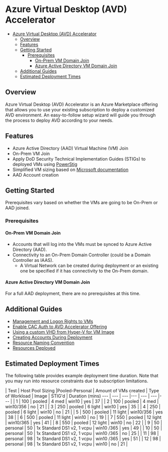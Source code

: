 # Azure Virtual Desktop (AVD) Accelerator

- [Azure Virtual Desktop (AVD) Accelerator](#azure-virtual-desktop-avd-accelerator)
  - [Overview](#overview)
  - [Features](#features)
  - [Getting Started](#getting-started)
    - [Prerequisites](#prerequisites)
      - [On-Prem VM Domain Join](#on-prem-vm-domain-join)
      - [Azure Active Directory VM Domain Join](#azure-active-directory-vm-domain-join)
  - [Additional Guides](#additional-guides)
  - [Estimated Deployment Times](#estimated-deployment-times)

## Overview

Azure Virtual Desktop (AVD) Accelerator is an Azure Marketplace offering that allows you to use your existing subscription to deploy a customized AVD environment. An easy-to-follow setup wizard will guide you through the process to deploy AVD according to your needs.

## Features

- Azure Active Directory (AAD) Virtual Machine (VM) Join
- On-Prem VM Join
- Apply DoD Security Technical Implementation Guides (STIGs) to deployed VMs using [PowerStig](https://github.com/Microsoft/PowerStig)
- Simplified VM sizing based on [Microsoft documentation](https://docs.microsoft.com/en-us/windows-server/remote/remote-desktop-services/virtual-machine-recs)
- AAD Account creation

## Getting Started

Prerequisites vary based on whether the VMs are going to be On-Prem or AAD joined.

### Prerequisites

#### On-Prem VM Domain Join

- Accounts that will log into the VMs must be synced to Azure Active Directory (AAD).
- Connectivity to an On-Prem Domain Controller (could be a Domain Controller as IAAS).
  - A Virtual Network can be created during deployment or an existing one be specified if it has connectivity to the On-Prem domain.

#### Azure Active Directory VM Domain Join

For a full AAD deployment, there are no prerequisites at this time.

## Additional Guides

- [Management and Logon Rights to VMs](articles/ManagementAndLogonRights.md)
- [Enable CAC Auth to AVD Accelerator Offering](articles/EnableCacAuth.md)
- [Using a custom VHD from Hyper-V for VM Image](articles/CustomVhd.md)
- [Creating Accounts During Deployment](articles/AccountCreation.md)
- [Resource Naming Convention](articles/NamingConvention.md)
- [Resources Deployed](articles/DeployedResources.md)

## Estimated Deployment Times

The following table provides example deployment time duration. Note that you may run into resource constraints due to subscription limitations. 

| Test | Host Pool Sizing |Pooled-Personal | Amount of VMs created | Type of Workload | Image | STIG'd | Duration (mins)
--- | --- | --- |--- | --- | --- |--- | 
| 1 | 100 | pooled | 4	med | win10 | yes | 37 |
| 2 | 100 | pooled | 4	med | win10/356 | no | 21 |
| 3 | 250 | pooled | 6	light | win10 | yes | 35 |
| 4 | 250 | pooled | 6	light | win10 | no | 21 |
| 5 | 500 | pooled | 11	light | win10/356 | yes | 38 |
| 6 | 500 | pooled | 11	light | win10 | no | 19 |
| 7 | 550 | pooled | 12	light | win10/365 | yes | 41 |
| 8 | 550 | pooled | 12	light | win10 | no | 22 |
| 9 | 50 | personal | 50 | 1x Standard DS1 v2, 1 vcpu | win10 /365 | yes | 49 |
| 10 | 50 | personal | 50 | 1x Standard DS1 v2, 1 vcpu | win10 /365 | no | 25 |
| 11 | 98 | personal | 98 | 1x Standard DS1 v2, 1 vcpu | win10 /365 | yes | 51 |
| 12 | 98 | personal | 98 | 1x Standard DS1 v2, 1 vcpu | win10 | no | 21 |
